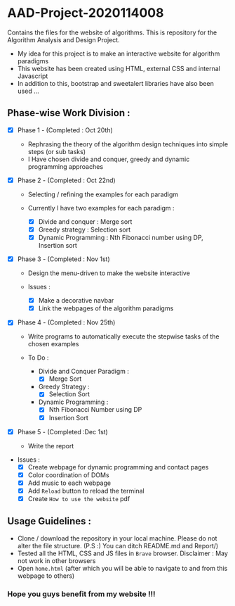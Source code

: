 # AAD-Project-2020114008
Contains the files for the website of algorithms. This is repository for the Algorithm Analysis and Design Project.

- My idea for this project is to make an interactive website for algorithm paradigms
- This website has been created using HTML, external CSS and internal Javascript
- In addition to this, bootstrap and sweetalert libraries have also been used ...


## Phase-wise Work Division :

- [x] Phase 1 - (Completed : Oct 20th)
  - Rephrasing the theory of the algorithm design techniques into simple steps (or sub tasks)
  - I Have chosen divide and conquer, greedy and dynamic programming approaches
 
- [x] Phase 2 - (Completed : Oct 22nd)
  - Selecting / refining the examples for each paradigm
 
  - Currently I have two examples for each paradigm :
    - [x] Divide and conquer : Merge sort
    - [x] Greedy strategy : Selection sort
    - [x] Dynamic Programming : Nth Fibonacci number using DP, Insertion sort
  
- [x] Phase 3 - (Completed : Nov 1st)
  - Design the menu-driven to make the website interactive 
  
  - Issues :
    - [x] Make a decorative navbar
    - [x] Link the webpages of the algorithm paradigms  
  
- [x] Phase 4 - (Completed : Nov 25th)
  - Write programs to automatically execute the stepwise tasks of the chosen examples

  - To Do :
    - Divide and Conquer Paradigm :
      - [x] Merge Sort
     
    - Greedy Strategy :  
      - [x] Selection Sort
      
    - Dynamic Programming :
      - [x] Nth Fibonacci Number using DP
      - [x] Insertion Sort
   
- [x] Phase 5 - (Completed :Dec 1st)
  - Write the report

- Issues : 
  - [x] Create webpage for dynamic programming and contact pages
  - [x] Color coordination of DOMs 
  - [x] Add music to each webpage
  - [x] Add ```Reload``` button to reload the terminal
  - [x] Create ```How to use the website``` pdf

## Usage Guidelines :

- Clone / download the repository in your local machine. Please do not alter the file structure. (P.S :) You can ditch README.md and Report/)
- Tested all the HTML, CSS and JS files in ```Brave``` browser. Disclaimer : May not work in other browsers
- Open ```home.html``` (after which you will be able to navigate to and from this webpage to others)


### Hope you guys benefit from my website !!!
